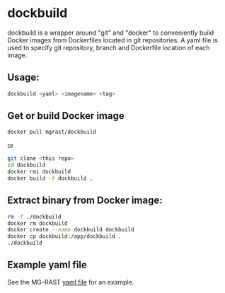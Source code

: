 # dockbuild

dockbuild is a wrapper around "git" and "docker" to conveniently build Docker images from Dockerfiles located in git repositories. A yaml file is used to specify git repository, branch and Dockerfile location of each image.

## Usage:

```bash
dockbuild <yaml> <imagename> <tag>
```

## Get or build Docker image

```bash
docker pull mgrast/dockbuild
```

or

```bash
git clone <this repo>
cd dockbuild
docker rmi dockbuild
docker build -t dockbuild .
```


## Extract binary from Docker image:
```bash
rm -f ./dockbuild
docker rm dockbuild
docker create --name dockbuild dockbuild
docker cp dockbuild:/app/dockbuild .
./dockbuild
```

## Example yaml file
See the MG-RAST [yaml file](https://github.com/MG-RAST/MG-RAST-infrastructure/blob/master/mgrast.yaml) for an example.

